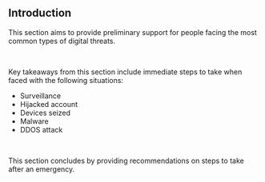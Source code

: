 ## Introduction
This section aims to provide preliminary support for people facing the most common types of digital threats.

<br>

Key takeaways from this section include immediate steps to take when faced with the following situations:

- Surveillance
- Hijacked account
- Devices seized
- Malware
- DDOS attack
<br> 

This section concludes by providing recommendations on steps to take after an emergency.